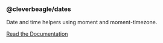 ### @cleverbeagle/dates
Date and time helpers using moment and moment-timezone.

[Read the Documentation](http://cleverbeagle.com/packages/dates/usage)
